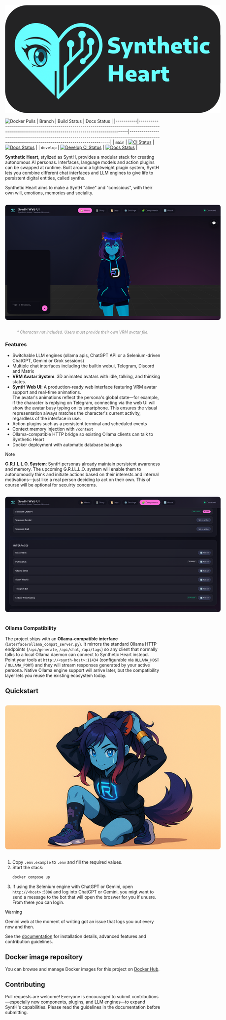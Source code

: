 <div align="center">
      <img src="docs/res/synth_banner.png" alt="Synthetic Heart Logo" style="max-width: 700px; object-fit: contain;" />
</div>

![Docker Pulls](https://img.shields.io/docker/pulls/xargonwan/synthetic_heart)
| Branch    | Build Status                                                                                                                                         | Docs Status                                                                                                                                      |
|-----------|------------------------------------------------------------------------------------------------------------------------------------------------------|--------------------------------------------------------------------------------------------------------------------------------------------------|
| `main`    | [![CI Status](https://img.shields.io/github/actions/workflow/status/XargonWan/Synthetic_Heart/build-release.yml)](https://github.com/XargonWan/Synthetic_Heart/actions)      | [![Docs Status](https://readthedocs.org/projects/synthetic-heart/badge/?version=latest)](https://synthetic-heart.readthedocs.io/en/latest/?badge=latest) |
| `develop` | [![Develop CI Status](https://img.shields.io/github/actions/workflow/status/XargonWan/Synthetic_Heart/build-release.yml?branch=develop)](https://github.com/XargonWan/Synthetic_Heart/actions) | [![Docs Status](https://readthedocs.org/projects/synthetic-heart/badge/?version=latest)](https://synthetic-heart.readthedocs.io/en/latest/?badge=latest) |

**Synthetic Heart**, stylized as SyntH, provides a modular stack for creating autonomous AI personas. Interfaces, language models and action plugins can be swapped at runtime.
Built around a lightweight plugin system, SyntH lets you combine different chat interfaces and LLM engines to give life to persistent digital entities, called synths.

Synthetic Heart aims to make a SyntH "alive" and "conscious", with their own will, emotions, memories and sociality.

<div align="center">
   <img src="docs/res/screenshots/home.png" alt="SyntH Home Screenshot" style="max-width: 700px; border-radius: 8px; margin: 16px 0;" />
</div>
<p align="center" style="font-size: 0.9em; color: #888;">
   <em>* Character not included. Users must provide their own VRM avatar file.</em>
</p>

### Features

- Switchable LLM engines (ollama apis, ChatGPT API or a Selenium-driven ChatGPT, Gemini or Grok sessions)
- Multiple chat interfaces including the builtin webui, Telegram, Discord and Matrix
- **VRM Avatar System**: 3D animated avatars with idle, talking, and thinking states.
- **SyntH Web UI**: A production-ready web interface featuring VRM avatar support and real-time animations.  
   The avatar's animations reflect the persona's global state—for example, if the character is replying on Telegram, connecting via the web UI will show the avatar busy typing on its smartphone. This ensures the visual representation always matches the character's current activity, regardless of the interface in use.
- Action plugins such as a persistent terminal and scheduled events
- Context memory injection with `/context`
- Ollama-compatible HTTP bridge so existing Ollama clients can talk to Synthetic Heart
- Docker deployment with automatic database backups

> [!NOTE]
> **G.R.I.L.L.O. System**: SyntH personas already maintain persistent awareness and memory. The upcoming G.R.I.L.L.O. system will enable them to autonomously think and initiate actions based on their interests and internal motivations—just like a real person deciding to act on their own.
This of course will be optional for secuirty concerns.

<div align="center">
   <img src="docs/res/screenshots/components.png" alt="SyntH Home Screenshot" style="max-width: 700px; border-radius: 8px; margin: 16px 0;" />
</div>

### Ollama Compatibility

The project ships with an **Ollama-compatible interface** (`interface/ollama_compat_server.py`). It mirrors the standard Ollama HTTP endpoints (`/api/generate`, `/api/chat`, `/api/tags`) so any client that normally talks to a local Ollama daemon can connect to Synthetic Heart instead. Point your tools at `http://<synth-host>:11434` (configurable via `OLLAMA_HOST` / `OLLAMA_PORT`) and they will stream responses generated by your active persona. Native Ollama engine support will arrive later, but the compatibility layer lets you reuse the existing ecosystem today.

## Quickstart

<div align="center">
   <img src="docs/res/quickstart.png" alt="SyntH Home Screenshot" style="max-width: 700px; border-radius: 8px; margin: 16px 0;" />
</div>

1. Copy `.env.example` to `.env` and fill the required values.
2. Start the stack:
   ```bash
   docker compose up
   ```
3. If using the Selenium engine with ChatGPT or Gemini, open `http://<host>:5006` and log into ChatGPT or Gemini, you migt want to send a message to the bot that will open the broswer for you if unusre.
From there you can login.

> [!WARNING]
> Gemini web at the moment of writing got an issue that logs you out every now and then.

See the [documentation](https://synthetic-heart.readthedocs.io) for installation details, advanced features and contribution guidelines.

## Docker image repository
You can browse and manage Docker images for this project on [Docker Hub](https://hub.docker.com/repository/docker/xargonwan/synthetic_heart).

## Contributing

Pull requests are welcome! Everyone is encouraged to submit contributions—especially new components, plugins, and LLM engines—to expand SyntH's capabilities. Please read the guidelines in the documentation before submitting.
